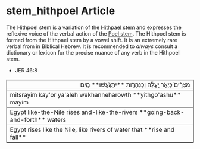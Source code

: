 # stem_hithpoel Article
The Hithpoel stem is a variation of the [Hithpael stem](https://git.door43.org/Door43/en-uhg/src/master/content/stem_hithpael/02.md) and expresses the reflexive voice of the verbal action of the [Poel stem](https://git.door43.org/Door43/en-uhg/src/master/content/stem_poel/02.md). The Hithpoel stem is formed from the Hithpael stem by a vowel shift. It is an extremely rare verbal from in Biblical Hebrew.  It is recommended to *always* consult a dictionary or lexicon for the precise nuance of any verb in the Hithpoel stem.

* JER 46:8
<table border="1" class="docutils">
<colgroup>
<col width="100%" />
</colgroup>
<tbody valign="top">
<tr class="row-odd" align="right"><td>מִצְרַ֨יִם֙ כַּיְאֹ֣ר יַֽעֲלֶ֔ה וְכַנְּהָרֹ֖ות **יִתְגֹּ֣עֲשׁוּ** מָ֑יִם</td>
</tr>
<tr class="row-even"><td>mitsrayim kay'or ya'aleh wekhanneharowth **yithgo'ashu** mayim</td>
</tr>
<tr class="row-odd"><td>Egypt like-the-Nile rises and-like-the-rivers **going-back-and-forth** waters</td>
</tr>
<tr class="row-even"><td>Egypt rises like the Nile, like rivers of water that **rise and fall**</td>
</tr>
</tbody>
</table>